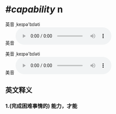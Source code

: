 # ***\#capability*** n
英音 ˌkeɪpə'bɪləti  
英音
<audio src="./media/capability1_AAC.aac" controls="controls"></audio>

美音 ˌkeɪpə'bɪləti  
美音
<audio src="./media/capability2_AAC.aac" controls="controls"></audio>



  

英文释义
---
### 1.**(完成困难事情的) 能力，才能**  


